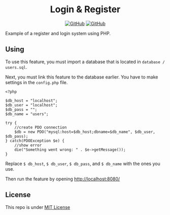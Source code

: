 <!-- markdownlint-disable MD033 MD041 -->

<div align="center">

# Login & Register
<a href="https://github.com/hendrasob/Login-Register/search?l=php"><img src="https://img.shields.io/badge/PHP-777BB4?style=for-the-badge&logo=php&logoColor=white" alt="GitHub" /></a>
<a href="https://github.com/hendrasob/Login-Register/search?l=css"><img src="https://img.shields.io/badge/CSS3-1572B6?style=for-the-badge&logo=css3&logoColor=white" alt="GitHub" /></a>

</div>

Example of a register and login system using PHP.

## Using

To use this feature, you must import a database that is located in `database / users.sql`.

Next, you must link this feature to the database earlier.  You have to make settings in the `config.php` file.

```
<?php

$db_host = "localhost";
$db_user = "localhost";
$db_pass = "";
$db_name = "users";

try {    
    //create PDO connection 
    $db = new PDO("mysql:host=$db_host;dbname=$db_name", $db_user, $db_pass);
} catch(PDOException $e) {
    //show error
    die("Something went wrong: " . $e->getMessage());
}
```

Replace `$ db_host`, `$ db_user`, `$ db_pass`, and `$ db_name` with the ones you use.

Then run the feature by opening [http://localhost:8080/](http://localhost:8080/)

## License

This repo is under <a href="https://github.com/hendrasob/Login-Register/blob/master/LICENSE">MIT License</a>
